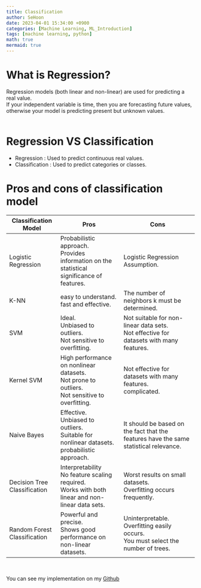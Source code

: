 ```yaml
---
title: Classification
author: SeHoon
date: 2023-04-01 15:34:00 +0900
categories: [Machine Learning, ML_Introduction]
tags: [machine learning, python]
math: true
mermaid: true
---
```


# What is Regression?<br>
Regression models (both linear and non-linear) are used for predicting a real value.<br>
If your independent variable is time, then you are forecasting future values, otherwise your model is predicting present but unknown values.<br>
<br>

# Regression VS Classification

+ Regression : Used to predict continuous real values.
+ Classification : Used to predict categories or classes.

# Pros and cons of classification model

| Classification Model | Pros | Cons |
| -------------------- | ---- | ---- |
| Logistic Regression  | Probabilistic approach.<br>Provides information on the statistical significance of features. | Logistic Regression Assumption.|
| K-NN | easy to understand.<br> fast and effective. | The number of neighbors k must be determined. |
| SVM | Ideal.<br> Unbiased to outliers.<br> Not sensitive to overfitting. | Not suitable for non-linear data sets.<br> Not effective for datasets with many features. |
| Kernel SVM | High performance on nonlinear datasets.<br> Not prone to outliers.<br> Not sensitive to overfitting. | Not effective for datasets with many features.<br> complicated.|
| Naive Bayes |Effective. <br>Unbiased to outliers.<br>Suitable for nonlinear datasets.<br>probabilistic approach. | It should be based on the fact that the features have the same statistical relevance. |
| Decision Tree Classification | Interpretability<br>No feature scaling required.<br>Works with both linear and non-linear data sets. | Worst results on small datasets.<br> Overfitting occurs frequently. |
| Random Forest Classification |Powerful and precise.<br> Shows good performance on non-linear datasets.| Uninterpretable.<br>Overfitting easily occurs.<br> You must select the number of trees.|

<br>

You can see my implementation on my [Github](https://github.com/csh970605/Machine-LearningA-Z/tree/main/Part%203%20-%20Classification)
